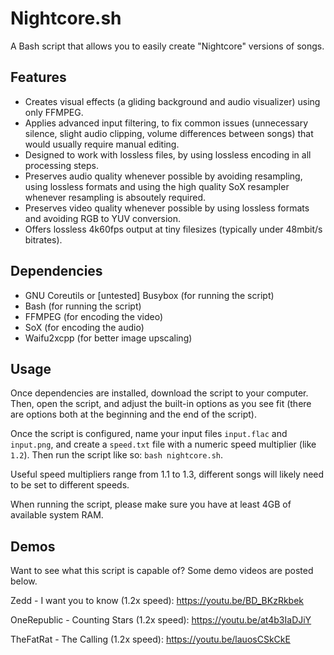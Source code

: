 # Nightcore.sh
A Bash script that allows you to easily create "Nightcore" versions of songs.

## Features
- Creates visual effects (a gliding background and audio visualizer) using only FFMPEG.
- Applies advanced input filtering, to fix common issues (unnecessary silence, slight audio clipping, volume differences between songs) that would usually require manual editing.
- Designed to work with lossless files, by using lossless encoding in all processing steps. 
- Preserves audio quality whenever possible by avoiding resampling, using lossless formats and using the high quality SoX resampler whenever resampling is absoutely required.
- Preserves video quality whenever possible by using lossless formats and avoiding RGB to YUV conversion.
- Offers lossless 4k60fps output at tiny filesizes (typically under 48mbit/s bitrates).

## Dependencies
- GNU Coreutils or [untested] Busybox (for running the script)
- Bash (for running the script)
- FFMPEG (for encoding the video)
- SoX (for encoding the audio)
- Waifu2xcpp (for better image upscaling)

## Usage
Once dependencies are installed, download the script to your computer. Then, open the script, and adjust the built-in options as you see fit (there are options both at the beginning and the end of the script).

Once the script is configured, name your input files `input.flac` and `input.png`, and create a `speed.txt` file with a numeric speed multiplier (like `1.2`). Then run the script like so: `bash nightcore.sh`.

Useful speed multipliers range from 1.1 to 1.3, different songs will likely need to be set to different speeds.

When running the script, please make sure you have at least 4GB of available system RAM.

## Demos
Want to see what this script is capable of? Some demo videos are posted below.

Zedd - I want you to know (1.2x speed): https://youtu.be/BD_BKzRkbek

OneRepublic - Counting Stars (1.2x speed): https://youtu.be/at4b3IaDJiY

TheFatRat - The Calling (1.2x speed): https://youtu.be/lauosCSkCkE
